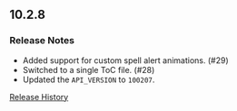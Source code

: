 ## 10.2.8

### Release Notes

- Added support for custom spell alert animations. (#29)
- Switched to a single ToC file. (#28)
- Updated the `API_VERSION` to `100207`.

[Release History](https://github.com/SFX-WoW/Masque_Fusion/wiki/History)

